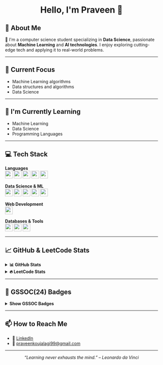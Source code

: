 <h1 align="center">Hello, I'm Praveen 👋</h1>

## 🧠 About Me
👋 I'm a computer science student specializing in **Data Science**, passionate about **Machine Learning** and **AI technologies**. I enjoy exploring cutting-edge tech and applying it to real-world problems.

---

## 🚀 Current Focus
- Machine Learning algorithms  
- Data structures and algorithms  
- Data Science  

---

## 🌱 I'm Currently Learning
- Machine Learning  
- Data Science  
- Programming Languages  

---

## 💻 Tech Stack

**Languages**  
<code><img height="25" src="https://img.shields.io/badge/Java-ED8B00?style=for-the-badge&logo=java&logoColor=white"/></code>
<code><img height="25" src="https://img.shields.io/badge/Python-3776AB?style=for-the-badge&logo=python&logoColor=white"/></code>
<code><img height="25" src="https://img.shields.io/badge/C-blue?style=for-the-badge"/></code>
<code><img height="25" src="https://img.shields.io/badge/R-276DC3?style=for-the-badge&logo=r&logoColor=white"/></code>
<code><img height="25" src="https://img.shields.io/badge/JavaScript-F7DF1E?style=for-the-badge&logo=javascript&logoColor=black"/></code>

**Data Science & ML**  
<code><img height="25" src="https://img.shields.io/badge/Machine%20Learning-blue?style=for-the-badge"/></code>
<code><img height="25" src="https://img.shields.io/badge/Data%20Science-purple?style=for-the-badge"/></code>
<code><img height="25" src="https://img.shields.io/badge/Jupyter-F37626?style=for-the-badge&logo=Jupyter&logoColor=white"/></code>
<code><img height="25" src="https://img.shields.io/badge/Power%20BI-F2C811?style=for-the-badge&logo=powerbi&logoColor=black"/></code>
<code><img height="25" src="https://img.shields.io/badge/Tableau-E97627?style=for-the-badge&logo=tableau&logoColor=white"/></code>

**Web Development**  
<code><img height="25" src="https://img.shields.io/badge/MERN-Stack?style=for-the-badge&logo=react&logoColor=white"/></code>

**Databases & Tools**  
<code><img height="25" src="https://img.shields.io/badge/MongoDB-4EA94B?style=for-the-badge&logo=mongodb&logoColor=white"/></code>
<code><img height="25" src="https://img.shields.io/badge/MySQL-005C84?style=for-the-badge&logo=mysql&logoColor=white"/></code>
<code><img height="25" src="https://img.shields.io/badge/VSCode-007ACC?style=for-the-badge&logo=visual-studio-code&logoColor=white"/></code>

---

## 📈 GitHub & LeetCode Stats

<details>
  <summary><b>📊 GitHub Stats</b></summary><br>
  <div align="center">
    <img src="https://github-readme-stats.vercel.app/api?username=Praveen-koujalagi&show_icons=true&theme=tokyonight&hide_border=false"/>
    <img src="https://github-readme-stats.vercel.app/api/top-langs/?username=Praveen-koujalagi&layout=compact&theme=tokyonight&hide_border=false"/>
  </div>
</details>

<details>
  <summary><b>🔥 LeetCode Stats</b></summary><br>
  <div align="center">
    <img src="https://leetcard.jacoblin.cool/Praveen-koujalagi?theme=dark&font=Source%20Code%20Pro&ext=heatmap" />
  </div>
</details>

---

## 🏅 GSSOC(24) Badges
<details>
<summary><b>Show GSSOC Badges</b></summary><br>
<div align="center" style='display:flex; gap: 10px; flex-wrap: wrap;'>
  <img src="https://raw.githubusercontent.com/GSSoC24/Postman-Challenge/main/docs/assets/Postman%20White.png" width="100px" />
  <img src="https://raw.githubusercontent.com/GSSoC24/Postman-Challenge/main/docs/assets/1.png" width="100px" />
  <img src="https://raw.githubusercontent.com/GSSoC24/Postman-Challenge/main/docs/assets/2.png" width="100px" />
  <img src="https://raw.githubusercontent.com/GSSoC24/Postman-Challenge/main/docs/assets/3.png" width="100px" />
  <img src="https://raw.githubusercontent.com/GSSoC24/Postman-Challenge/main/docs/assets/4.png" width="100px" />
  <img src="https://raw.githubusercontent.com/GSSoC24/Postman-Challenge/main/docs/assets/5.png" width="100px" />
</div>
</details>

---

## 📫 How to Reach Me
- 🔗 [LinkedIn](https://www.linkedin.com/in/praveen-koujalagi/)
- 📧 [praveenkoujalagi99@gmail.com](mailto:praveenkoujalagi99@gmail.com)

---

<p align="center"><i>“Learning never exhausts the mind.” – Leonardo da Vinci</i></p>
